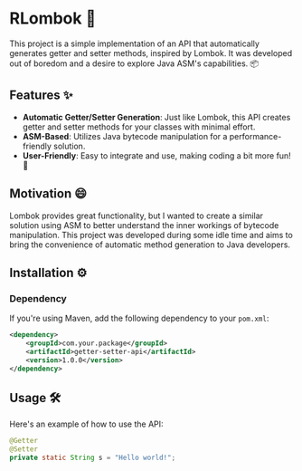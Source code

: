 # RLombok 🚀

This project is a simple implementation of an API that automatically generates getter and setter methods, inspired by Lombok. It was developed out of boredom and a desire to explore Java ASM's capabilities. 📦

## Features ✨

- **Automatic Getter/Setter Generation**: Just like Lombok, this API creates getter and setter methods for your classes with minimal effort.
- **ASM-Based**: Utilizes Java bytecode manipulation for a performance-friendly solution.
- **User-Friendly**: Easy to integrate and use, making coding a bit more fun! 🎉

## Motivation 😄

Lombok provides great functionality, but I wanted to create a similar solution using ASM to better understand the inner workings of bytecode manipulation. This project was developed during some idle time and aims to bring the convenience of automatic method generation to Java developers. 

## Installation ⚙️

### Dependency

If you're using Maven, add the following dependency to your `pom.xml`:

```xml
<dependency>
    <groupId>com.your.package</groupId>
    <artifactId>getter-setter-api</artifactId>
    <version>1.0.0</version>
</dependency>
```

## Usage 🛠️

Here's an example of how to use the API:
```java
@Getter
@Setter
private static String s = "Hello world!";
```
